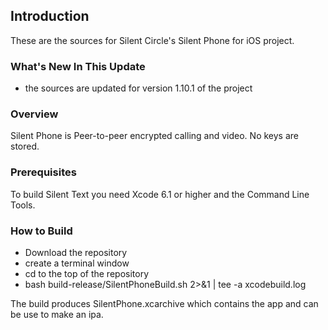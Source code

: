 ## Introduction

These are the sources for Silent Circle's Silent Phone for iOS project.

### What's New In This Update

- the sources are updated for version 1.10.1 of the project 

### Overview

Silent Phone is Peer-to-peer encrypted calling and video. No keys are stored.

### Prerequisites

To build Silent Text you need Xcode 6.1 or higher and the Command Line Tools.

### How to Build

- Download the repository
- create a terminal window
- cd to the top of the repository
- bash build-release/SilentPhoneBuild.sh 2>&1 | tee -a xcodebuild.log 

The build produces SilentPhone.xcarchive which contains the app and can be use to make an ipa.
